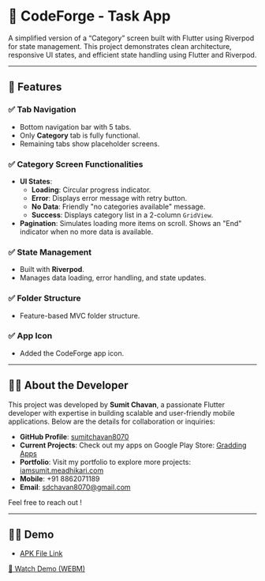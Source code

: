 # 📱 CodeForge - Task App

A simplified version of a “Category” screen built with Flutter using Riverpod for state management. This project demonstrates clean architecture, responsive UI states, and efficient state handling using Flutter and Riverpod.

---

## 🚀 Features

### ✅ Tab Navigation
- Bottom navigation bar with 5 tabs.
- Only **Category** tab is fully functional.
- Remaining tabs show placeholder screens.

### ✅ Category Screen Functionalities
- **UI States**:
  - **Loading**: Circular progress indicator.
  - **Error**: Displays error message with retry button.
  - **No Data**: Friendly "no categories available" message.
  - **Success**: Displays category list in a 2-column `GridView`.
- **Pagination**: Simulates loading more items on scroll. Shows an "End" indicator when no more data is available.

### ✅ State Management
- Built with **Riverpod**.
- Manages data loading, error handling, and state updates.

### ✅ Folder Structure
- Feature-based MVC folder structure.

### ✅ App Icon
- Added the CodeForge app icon.

---

## 👨‍💻 About the Developer

This project was developed by **Sumit Chavan**, a passionate Flutter developer with expertise in building scalable and user-friendly mobile applications. Below are the details for collaboration or inquiries:

- **GitHub Profile**: [sumitchavan8070](https://github.com/sumitchavan8070)
- **Current Projects**: Check out my apps on Google Play Store: [Gradding Apps](https://play.google.com/store/apps/developer?id=Gradding&hl=en_IN)
- **Portfolio**: Visit my portfolio to explore more projects: [iamsumit.meadhikari.com](https://iamsumit.meadhikari.com/)
- **Mobile**: +91 8862071189
- **Email**: sdchavan8070@gmail.com

Feel free to reach out !

---
## 👨‍💻 Demo

- [APK File Link](https://drive.google.com/file/d/1-18-kMENCKWuZc_Aa9j9Hu6UuNVjxWwq/view?usp=sharing)



[🎥 Watch Demo (WEBM)](https://github.com/your-username/your-repo/blob/main/path/to/video.webm)


